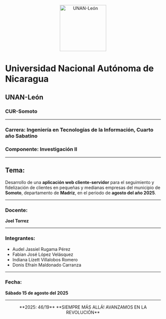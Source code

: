 <p align="center">
  <img src="https://upload.wikimedia.org/wikipedia/commons/thumb/7/79/Logo_UNAN_Le%C3%B3n.svg/800px-Logo_UNAN_Le%C3%B3n.svg.png" alt="UNAN-León" width="150"/>
</p>

# **Universidad Nacional Autónoma de Nicaragua**  
## **UNAN-León**  
### **CUR-Somoto**

---

<p align="center">
  <h3><b>Carrera:</b> Ingeniería en Tecnologías de la Información, Cuarto año Sabatino</h3>
  <h3><b>Componente:</b> Investigación II</h3>
</p>

---

## **Tema:**
Desarrollo de una **aplicación web cliente-servidor** para el seguimiento y fidelización de clientes en pequeñas y medianas empresas del municipio de **Somoto**, departamento de **Madriz**, en el periodo de **agosto del año 2025**.

---

### **Docente:**
**Joel Torrez**

---

### **Integrantes:**
- Audel Jassiel Rugama Pérez
- Fabian José López Velásquez
- Indiana Lizett Villalobos Romero
- Donis Efraín Maldonado Carranza

---

### **Fecha:**
**Sábado 15 de agosto del 2025**

---

<p align="center">
  **2025: 46/19**  
  **SIEMPRE MÁS ALLÁ! AVANZAMOS EN LA REVOLUCIÓN**
</p>
